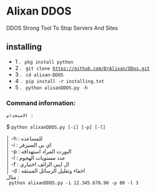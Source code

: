 # Alixan DDOS

DDOS Strong Tool To Stop Servers And Sites



## installing

- 1 . <code> pkg install python </code>
- 2 . <code> git clone https://github.com/DrAlixan/DDos.git</code>
- 3 . <code> cd alixan-DDOS </code>
- 4 . <code> pip install -r installing.txt </code>
- 5 . <code> python alixanDDOS.py -h  </code>




### Command information:
    الاستخدام :
$ <code>python alixanDDOS.py [-i] [-p] [-l]    </code>     

│         -h : للمساعده                             
│         -i : اي بي السيرفر                            
│         -p : البورت المراد استهدافه                          
│         -l : عدد مستويات الهجوم                
│         -f : ال ايبي الزائف اختياري                              
│         -d : اخفاء وتقليل الرسائل المنبثقه                         
 مثال :                                        
<code> python alixanDDOS.py -i 12.345.678.90 -p 80 -l  3 </code>



